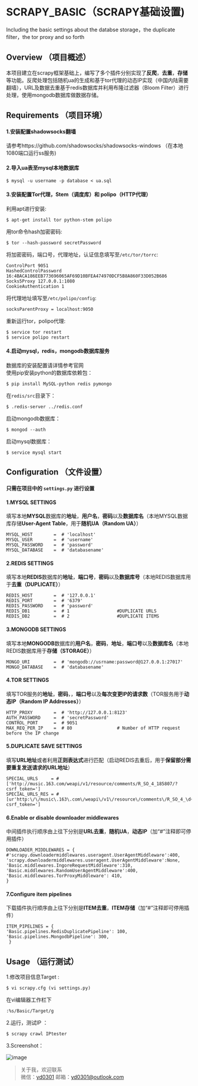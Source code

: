 # SCRAPY_BASIC（SCRAPY基础设置)   

Including the basic settings about the databse storage，the duplicate filter，the tor proxy and so forth  
  
  

## Overview （项目概述）
本项目建立在scrapy框架基础上，编写了多个插件分别实现了**反爬**，**去重**，**存储**等功能。反爬处理包括随机ua的生成和基于tor代理的动态IP实现（中国内陆需要翻墙），URL及数据去重基于redis数据库并利用布隆过滤器（Bloom Filter）进行处理，使用mongodb数据库做数据存储。  


## Requirements （项目环境）  
#### 1.安装配置shadowsocks翻墙
请参考https://github.com/shadowsocks/shadowsocks-windows （在本地1080端口运行ss服务)  

#### 2.导入ua表至mysql本地数据库  
    $ mysql -u username -p database < ua.sql  
    
#### 3.安装配置Tor代理，Stem（调度库）和 polipo（HTTP代理）  
利用apt进行安装:  

    $ apt-get install tor python-stem polipo  

用tor命令hash加密密码:  
    
    $ tor --hash-password secretPassword   

将加密密码，端口号，代理地址，认证信息填写至`/etc/tor/torrc`:  
    
    ControlPort 9051
    HashedControlPassword  16:4BACA186EEB773696065AF69D10BFEA474970DCF5B8A860F33D052B686  
    Socks5Proxy 127.0.0.1:1080  
    CookieAuthentication 1  

将代理地址填写至`/etc/polipo/config`:  
    
    socksParentProxy = localhost:9050  

重新运行tor，polipo代理:  

    $ service tor restart
    $ service polipo restart
    
#### 4.启动mysql，redis，mongodb数据库服务  
数据库的安装配置请详情参考官网  
使用pip安装python的数据库依赖包：  
    
    $ pip install MySQL-python redis pymongo  
    
在`redis/src`目录下：  

    $ .redis-server ../redis.conf

启动mongodb数据库：  
    
    $ mongod --auth

启动mysql数据库：  
    
    $ service mysql start


## Configuration （文件设置）
#### 只需在项目中的 `settings.py` 进行设置
#### 1.MYSQL SETTINGS
填写本地**MYSQL**数据库的**地址**，**用户名**，**密码**以及**数据库名**（本地MYSQL数据库存储**User-Agent Table**，用于**随机UA（Random UA）**）

    MYSQL_HOST        =  # 'localhost' 
    MYSQL_USER        =  # 'username'  
    MYSQL_PASSWORD    =  # 'password'  
    MYSQL_DATABASE    =  # 'databasename'
    
#### 2.REDIS SETTINGS
填写本地**REDIS**数据库的**地址**，**端口号**，**密码**以及**数据库号**（本地REDIS数据库用于**去重（DUPLICATE）**）

    REDIS_HOST        =  # '127.0.0.1'  
    REDIS_PORT        =  # '6379'  
    REDIS_PASSWORD    =  # 'password'  
    REDIS_DB1         =  # 1                  #DUPLICATE URLS  
    REDIS_DB2         =  # 2                  #DUPLICATE ITEMS
    
#### 3.MONGODB SETTINGS
填写本地**MONGODB**数据库的**用户名**，**密码**，**地址**，**端口号**以及**数据库名**（本地REDIS数据库用于**存储（STORAGE）**）

    MONGO_URI         =  # 'mongodb://usrname:password@127.0.0.1:27017'
    MONGO_DATABASE    =  # 'databasename'

#### 4.TOR SETTINGS
填写TOR服务的**地址**，**密码**，，**端口号**以及**每次变更IP的请求数**（TOR服务用于**动态IP（Random IP Addresses）**）

    HTTP_PROXY        =  # 'http://127.0.0.1:8123'
    AUTH_PASSWORD     =  # 'secretPassword'
    CONTROL_PORT      =  # 9051
    MAX_REQ_PER_IP    =  # 80                 # Number of HTTP request before the IP change

#### 5.DUPLICATE SAVE SETTINGS  
填写**URL地址**或者利用**正则表达式**进行匹配（启动REDIS去重后，用于**保留部分需要重复发送请求的URL地址**）

    SPECIAL_URLS     = # ['http://music.163.com/weapi/v1/resource/comments/R_SO_4_185807/?csrf_token=']  
    SPECIAL_URLS_RES = # [ur'http:\/\/music\.163\.com\/weapi\/v1\/resource\/comments\/R_SO_4_\d+\/\?csrf_token=']
    
#### 6.Enable or disable downloader middlewares
中间插件执行顺序由上往下分别是**URL去重**，**随机UA**，**动态IP**（加“#”注释即可停用插件）  

    DOWNLOADER_MIDDLEWARES = {  
    #'scrapy.downloadermiddlewares.useragent.UserAgentMiddleware':400,  
    'scrapy.downloadermiddlewares.useragent.UserAgentMiddleware':None,  
    'Basic.middlewares.IngoreRequestMiddleware':310,  
    'Basic.middlewares.RandomUserAgentMiddleware':400,  
    'Basic.middlewares.TorProxyMiddleware': 410,  
    }

#### 7.Configure item pipelines
下载插件执行顺序由上往下分别是**ITEM去重**，**ITEM存储**（加“#”注释即可停用插件）  

    ITEM_PIPELINES = {  
    'Basic.pipelines.RedisDuplicatePipeline': 100,  
    'Basic.pipelines.MongodbPipeline': 300,  
     }



## Usage （运行测试）
1.修改项目信息Target :  
     
    $ vi scrapy.cfg (vi settings.py)  
在vi编辑器工作栏下  
    
    :%s/Basic/Target/g  

2.运行，测试IP ：  

    $ scrapy crawl IPtester  

3.Screenshot：  

![image](https://github.com/adrianyoung/SCRAPY_BASIC/blob/master/example.png?raw=true)
    

> 关于我，欢迎联系  
  微信：[yd0301]() 邮箱：yd0301@outlook.com
  
